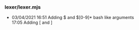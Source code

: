 ### lexer/lexer.mjs
+ 03/04/2021 
16:51 Adding $ and $[0-9]* bash like arguments  
17:05 Adding [ and ] 
